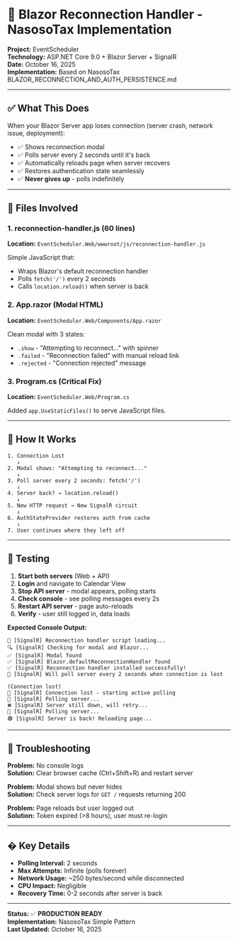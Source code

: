 # 🚀 Blazor Reconnection Handler - NasosoTax Implementation

**Project:** EventScheduler  
**Technology:** ASP.NET Core 9.0 + Blazor Server + SignalR  
**Date:** October 16, 2025  
**Implementation:** Based on NasosoTax BLAZOR_RECONNECTION_AND_AUTH_PERSISTENCE.md

---

## ✅ What This Does

When your Blazor Server app loses connection (server crash, network issue, deployment):
- ✅ Shows reconnection modal
- ✅ Polls server every 2 seconds until it's back
- ✅ Automatically reloads page when server recovers
- ✅ Restores authentication state seamlessly
- ✅ **Never gives up** - polls indefinitely

---

## 📁 Files Involved

### 1. **reconnection-handler.js** (60 lines)
**Location:** `EventScheduler.Web/wwwroot/js/reconnection-handler.js`

Simple JavaScript that:
- Wraps Blazor's default reconnection handler
- Polls `fetch('/')` every 2 seconds
- Calls `location.reload()` when server is back

### 2. **App.razor** (Modal HTML)
**Location:** `EventScheduler.Web/Components/App.razor`

Clean modal with 3 states:
- `.show` - "Attempting to reconnect..." with spinner
- `.failed` - "Reconnection failed" with manual reload link
- `.rejected` - "Connection rejected" message

### 3. **Program.cs** (Critical Fix)
**Location:** `EventScheduler.Web/Program.cs`

Added `app.UseStaticFiles()` to serve JavaScript files.

---

## 🔄 How It Works

```
1. Connection Lost
   ↓
2. Modal shows: "Attempting to reconnect..."
   ↓
3. Poll server every 2 seconds: fetch('/')
   ↓
4. Server back? → location.reload()
   ↓
5. New HTTP request → New SignalR circuit
   ↓
6. AuthStateProvider restores auth from cache
   ↓
7. User continues where they left off
```

---

## 🧪 Testing

1. **Start both servers** (Web + API)
2. **Login** and navigate to Calendar View
3. **Stop API server** - modal appears, polling starts
4. **Check console** - see polling messages every 2s
5. **Restart API server** - page auto-reloads
6. **Verify** - user still logged in, data loads

**Expected Console Output:**
```
🚀 [SignalR] Reconnection handler script loading...
🔍 [SignalR] Checking for modal and Blazor...
✅ [SignalR] Modal found
✅ [SignalR] Blazor.defaultReconnectionHandler found
✅ [SignalR] Reconnection handler installed successfully!
🎯 [SignalR] Will poll server every 2 seconds when connection is lost

(Connection lost)
🔴 [SignalR] Connection lost - starting active polling
📡 [SignalR] Polling server...
❌ [SignalR] Server still down, will retry...
📡 [SignalR] Polling server...
🟢 [SignalR] Server is back! Reloading page...
```

---

## 🔧 Troubleshooting

**Problem:** No console logs  
**Solution:** Clear browser cache (Ctrl+Shift+R) and restart server

**Problem:** Modal shows but never hides  
**Solution:** Check server logs for `GET /` requests returning 200

**Problem:** Page reloads but user logged out  
**Solution:** Token expired (>8 hours), user must re-login

---

## � Key Details

- **Polling Interval:** 2 seconds
- **Max Attempts:** Infinite (polls forever)
- **Network Usage:** ~250 bytes/second while disconnected
- **CPU Impact:** Negligible
- **Recovery Time:** 0-2 seconds after server is back

---

**Status:** ✅ **PRODUCTION READY**  
**Implementation:** NasosoTax Simple Pattern  
**Last Updated:** October 16, 2025
